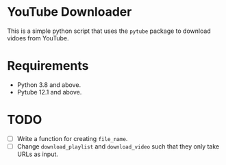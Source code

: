 # YouTube Downloader

This is a simple python script that uses the `pytube` package to download vidoes from YouTube.

# Requirements

- Python 3.8 and above.
- Pytube 12.1 and above.

# TODO

- [ ] Write a function for creating `file_name`.
- [ ] Change `download_playlist` and `download_video` such that they only take URLs as input.